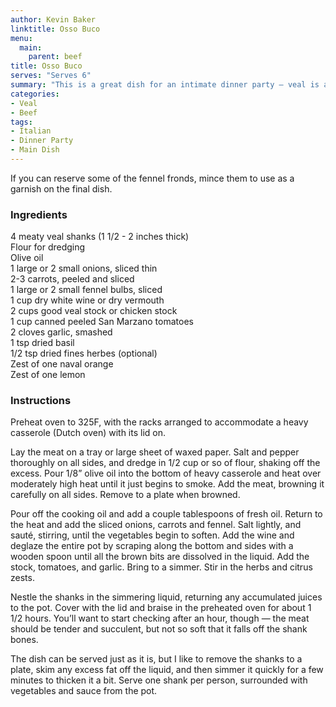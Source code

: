```yaml
---
author: Kevin Baker
linktitle: Osso Buco
menu:
  main:
    parent: beef
title: Osso Buco
serves: "Serves 6"
summary: "This is a great dish for an intimate dinner party — veal is always elegant, but this slow easy braise is mostly complete well in advance and requires little last-minute fiddling. The tomato, fennel, and citrus zests keep this sauce fragrant and bright-tasting. Serve this over mashed potatoes, steamed rice, or a plain risotto."
categories:
- Veal
- Beef
tags:
- Italian
- Dinner Party
- Main Dish
---
```

If you can reserve some of the fennel fronds, mince them to use as a garnish on the final dish.

### Ingredients

<div class="ingredient-list">

4 meaty veal shanks (1 1/2 - 2 inches thick)  
Flour for dredging  
Olive oil  
1 large or 2 small onions, sliced thin  
2-3 carrots, peeled and sliced  
1 large or 2 small fennel bulbs, sliced  
1 cup dry white wine or dry vermouth  
2 cups good veal stock or chicken stock  
1 cup canned peeled San Marzano tomatoes  
2 cloves garlic, smashed  
1 tsp dried basil  
1/2 tsp dried fines herbes (optional)  
Zest of one naval orange  
Zest of one lemon  

</div>

### Instructions

Preheat oven to 325F, with the racks arranged to accommodate a heavy casserole (Dutch oven) with its lid on.

Lay the meat on a tray or large sheet of waxed paper.  Salt and pepper thoroughly on all sides, and dredge in 1/2 cup or so of flour, shaking off the excess. Pour 1/8” olive oil into the bottom of heavy casserole and heat over moderately high heat until it just begins to smoke. Add the meat, browning it carefully on all sides. Remove to a plate when browned.

Pour off the cooking oil and add a couple tablespoons of fresh oil. Return to the heat and add the sliced onions, carrots and fennel.  Salt lightly, and sauté, stirring, until the vegetables begin to soften. Add the wine and deglaze the entire pot by scraping along the bottom and sides with a wooden spoon until all the brown bits are dissolved in the liquid. Add the stock, tomatoes, and garlic. Bring to a simmer.  Stir in the herbs and citrus zests.  

Nestle the shanks in the simmering liquid, returning any accumulated juices to the pot.  Cover with the lid and braise in the preheated oven for about 1 1/2 hours. You’ll want to start checking after an hour, though — the meat should be tender and succulent, but not so soft that it falls off the shank bones.

The dish can be served just as it is, but I like to remove the shanks to a plate, skim any excess fat off the liquid, and then simmer it quickly for a few minutes to thicken it a bit. Serve one shank per person, surrounded with vegetables and sauce from the pot.